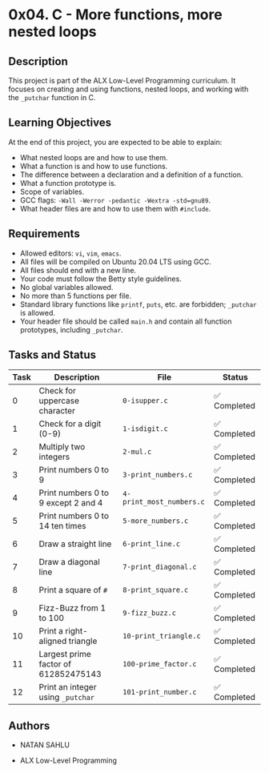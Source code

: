 # 0x04. C - More functions, more nested loops

## Description
This project is part of the ALX Low-Level Programming curriculum. It focuses on creating and using functions, nested loops, and working with the `_putchar` function in C. 

## Learning Objectives
At the end of this project, you are expected to be able to explain:

- What nested loops are and how to use them.
- What a function is and how to use functions.
- The difference between a declaration and a definition of a function.
- What a function prototype is.
- Scope of variables.
- GCC flags: `-Wall -Werror -pedantic -Wextra -std=gnu89`.
- What header files are and how to use them with `#include`.

## Requirements
- Allowed editors: `vi`, `vim`, `emacs`.
- All files will be compiled on Ubuntu 20.04 LTS using GCC.
- All files should end with a new line.
- Your code must follow the Betty style guidelines.
- No global variables allowed.
- No more than 5 functions per file.
- Standard library functions like `printf`, `puts`, etc. are forbidden; `_putchar` is allowed.
- Your header file should be called `main.h` and contain all function prototypes, including `_putchar`.

## Tasks and Status

| Task | Description | File | Status |
|------|-------------|------|--------|
| 0 | Check for uppercase character | `0-isupper.c` | ✅ Completed |
| 1 | Check for a digit (0-9) | `1-isdigit.c` | ✅ Completed |
| 2 | Multiply two integers | `2-mul.c` | ✅ Completed |
| 3 | Print numbers 0 to 9 | `3-print_numbers.c` | ✅ Completed |
| 4 | Print numbers 0 to 9 except 2 and 4 | `4-print_most_numbers.c` | ✅ Completed |
| 5 | Print numbers 0 to 14 ten times | `5-more_numbers.c` | ✅ Completed |
| 6 | Draw a straight line | `6-print_line.c` | ✅ Completed |
| 7 | Draw a diagonal line | `7-print_diagonal.c` | ✅ Completed |
| 8 | Print a square of `#` | `8-print_square.c` | ✅ Completed |
| 9 | Fizz-Buzz from 1 to 100 | `9-fizz_buzz.c` | ✅ Completed |
| 10 | Print a right-aligned triangle | `10-print_triangle.c` | ✅ Completed |
| 11 | Largest prime factor of 612852475143 | `100-prime_factor.c` | ✅ Completed |
| 12 | Print an integer using `_putchar` | `101-print_number.c` | ✅ Completed |

## Authors
- NATAN SAHLU

- ALX Low-Level Programming

